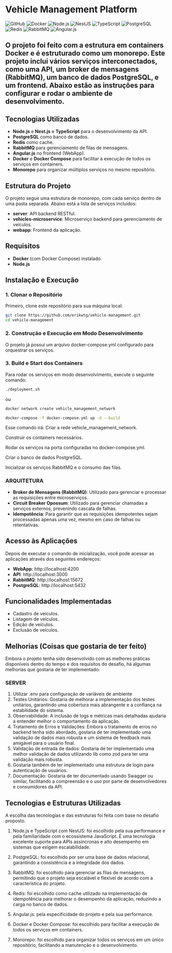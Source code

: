 # Vehicle Management Platform

![GitHub](https://img.shields.io/github/license/erikwtg/vehicle-management)
![Docker](https://img.shields.io/badge/Docker-✓-blue)
![Node.js](https://img.shields.io/badge/Node.js-✓-green)
![NestJS](https://img.shields.io/badge/NestJS-✓-green)
![TypeScript](https://img.shields.io/badge/TypeScript-✓-blue)
![PostgreSQL](https://img.shields.io/badge/PostgreSQL-✓-blue)
![Redis](https://img.shields.io/badge/Redis-✓-red)
![RabbitMQ](https://img.shields.io/badge/RabbitMQ-✓-orange)
![Angular.js](https://img.shields.io/badge/Angular.js-✓-purple)

## O projeto foi feito com a estrutura em containers Docker e é estruturado como um monorepo. Este projeto inclui vários serviços interconectados, como uma API, um broker de mensagens (RabbitMQ), um banco de dados PostgreSQL, e um frontend. Abaixo estão as instruções para configurar e rodar o ambiente de desenvolvimento.

## Tecnologias Utilizadas

- **Node.js** e **Nest.js** e **TypeScript** para o desenvolvimento da API.
- **PostgreSQL** como banco de dados.
- **Redis** como cache.
- **RabbitMQ** para gerenciamento de filas de mensagens.
- **Angular.js** no frontend (WebApp).
- **Docker** e **Docker Compose** para facilitar a execução de todos os serviços em containers.
- **Monorepo** para organizar múltiplos serviços no mesmo repositório.

## Estrutura do Projeto

O projeto segue uma estrutura de monorepo, com cada serviço dentro de uma pasta separada. Abaixo está a lista de serviços incluídos:

- **server**: API backend RESTful.
- **vehicles-microservice**: Microserviço backend para gerenciamento de veículos.
- **webapp**: Frontend da aplicação.

## Requisitos

- **Docker** (com Docker Compose) instalado.
- **Node.js**

## Instalação e Execução

### 1. Clonar o Repositório

Primeiro, clone este repositório para sua máquina local:

```bash
git clone https://github.com/erikwtg/vehicle-management.git
cd vehicle-management
```

### 2. Construção e Execução em Modo Desenvolvimento

O projeto já possui um arquivo docker-compose.yml configurado para orquestrar os serviços.

### 3. Build e Start dos Containers

Para rodar os serviços em modo desenvolvimento, execute o seguinte comando:

```bash
./deployment.sh
```

ou

```bash
docker network create vehicle_management_network

docker-compose -f docker-compose.yml up -d --build
```

Esse comando irá:
Criar a rede vehicle_management_network.

Construir os containers necessários.

Rodar os serviços na porta configuradas no docker-compose.yml.

Criar o banco de dados PostgreSQL.

Inicializar os serviços RabbitMQ e o consumo das filas.

### ARQUITETURA

- **Broker de Mensagens (RabbitMQ)**: Utilizado para gerenciar e processar as requisições entre microserviços.
- **Circuit Breaker Opossum**: Utilizado para gerenciar chamadas a serviços externos, prevenindo cascata de falhas.
- **Idempotência**: Para garantir que as requisições idempotentes sejam processadas apenas uma vez, mesmo em caso de falhas ou retentativas.

## Acesso às Aplicações

Depois de executar o comando de inicialização, você pode acessar as aplicações através dos seguintes endereços:

- **WebApp**: http://localhost:4200
- **API**: http://localhost:3000
- **RabbitMQ**: http://localhost:15672
- **PostgreSQL**: http://localhost:5432

## Funcionalidades Implementadas

- Cadastro de veículos.
- Listagem de veículos.
- Edição de veículos.
- Exclusão de veículos.

## Melhorias (Coisas que gostaria de ter feito)

Embora o projeto tenha sido desenvolvido com as melhores práticas disponíveis dentro do tempo e dos requisitos do desafio, há algumas melhorias que gostaria de ter implementado:

### SERVER

1. Utilizar .env para configuração de variáveis de ambiente
2. Testes Unitários: Gostaria de melhorar a implementação dos testes unitários, garantindo uma cobertura mais abrangente e a confiança na estabilidade do sistema.
3. Observabilidade: A inclusão de logs e métricas mais detalhadas ajudaria a entender melhor o comportamento da aplicação.
4. Tratamento de Erros e Validações: Embora o tratamento de erros no backend tenha sido abordado, gostaria de ter implementado uma validação de dados mais robusta e um sistema de feedback mais amigável para o usuário final.
5. Validação de entrada de dados: Gostaria de ter implementado uma melhor validação de dados utilizando lib como zod para ter uma validação mais robusta.
6. Gostaria também de ter implementado uma estrutura de login para autenticação de usuários.
7. Documentação: Gostaria de ter documentado usando Swagger ou similar, facilitando a compreensão e o uso por parte de desenvolvedores e consumidores da API.

## Tecnologias e Estruturas Utilizadas

A escolha das tecnologias e das estruturas foi feita com base no desafio proposto.

1. Node.js e TypeScript com NestJS: foi escolhido pela sua performance e pela familiaridade com o ecossistema JavaScript. É uma tecnologia excelente suporte para APIs assíncronas e alto desempenho em sistemas que exigem escalabilidade.

2. PostgreSQL: foi escolhido por ser uma base de dados relacional, garantindo a consistência e a integridade dos dados.

3. RabbitMQ: foi escolhido para gerenciar as filas de mensagens, permitindo que o projeto seja escalável e flexível de acordo com a característica do projeto.

4. Redis: foi escolhido como cache utilizado na implementação de idempotência para melhorar o desempenho da aplicação, reduzindo a carga no banco de dados.

5. Angular.js: pela especificidade do projeto e pela sua performance.

6. Docker e Docker Compose: foi escolhido para facilitar a execução de todos os serviços em containers.

7. Monorepo: foi escolhido para organizar todos os serviços em um único repositório, facilitando a manutenção e o desenvolvimento.
